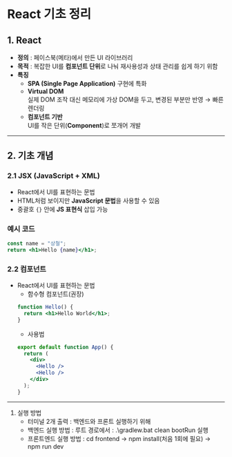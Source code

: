 # React 기초 정리

## 1. React
- **정의** : 페이스북(메타)에서 만든 UI 라이브러리
- **목적** : 복잡한 UI를 **컴포넌트 단위**로 나눠 재사용성과 상태 관리를 쉽게 하기 위함
- **특징**
  - **SPA (Single Page Application)** 구현에 특화
  - **Virtual DOM**  
    실제 DOM 조작 대신 메모리에 가상 DOM을 두고, 변경된 부분만 반영 → 빠른 렌더링
  - **컴포넌트 기반**  
    UI를 작은 단위(**Component**)로 쪼개어 개발

---

## 2. 기초 개념

### 2.1 JSX (JavaScript + XML)
- React에서 UI를 표현하는 문법
- HTML처럼 보이지만 **JavaScript 문법**을 사용할 수 있음
- 중괄호 `{}` 안에 **JS 표현식** 삽입 가능

### 예시 코드

```jsx
const name = "상철";
return <h1>Hello {name}</h1>;
```

### 2.2 컴포넌트
- React에서 UI를 표현하는 문법
  * 함수형 컴포넌트(권장)
  ```jsx
  function Hello() {
    return <h1>Hello World</h1>;
  }
  ```
  * 사용법
  ```jsx
  export default function App() {
    return (
      <div>
        <Hello />
        <Hello />
      </div>
    );
  }
  ```
----------


1. 실행 방법
   - 터미널 2개 출력 : 백엔드와 프론트 실행하기 위해
   - 백엔드 실행 방법 : 루트 경로에서 : .\gradlew.bat clean bootRun 실행
   - 프론트엔드 실행 방법 : cd frontend -> npm install(처음 1회에 필요) -> npm run dev
